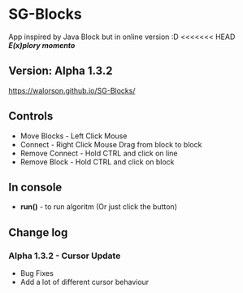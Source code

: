 # SG-Blocks
App inspired by Java Block but in online version :D
<<<<<<< HEAD
 ***E(x)plory momento***
## Version: Alpha 1.3.2
https://walorson.github.io/SG-Blocks/

## Controls
* Move Blocks - Left Click Mouse
* Connect - Right Click Mouse Drag from block to block
* Remove Connect - Hold CTRL and click on line
* Remove Block - Hold CTRL and click on block

## In console
* **run()** - to run algoritm (Or just click the button)

## Change log
### Alpha 1.3.2 - Cursor Update
* Bug Fixes
* Add a lot of different cursor behaviour
